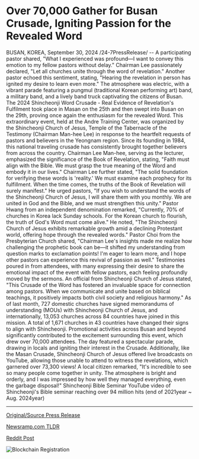 # Over 70,000 Gather for Busan Crusade, Igniting Passion for the Revealed Word

BUSAN, KOREA, September 30, 2024 /24-7PressRelease/ -- A participating pastor shared, "What I experienced was profound—I want to convey this emotion to my fellow pastors without delay." Chairman Lee passionately declared, "Let all churches unite through the word of revelation." Another pastor echoed this sentiment, stating, "Hearing the revelation in person has ignited my desire to learn even more."  The atmosphere was electric, with a vibrant parade featuring a pungmul (traditional Korean performing art) band, a military band, and a lively band truck captivating the citizens of Busan. The 2024 Shincheonji Word Crusade - Real Evidence of Revelation's Fulfilment took place in Masan on the 25th and then swept into Busan on the 29th, proving once again the enthusiasm for the revealed Word. This extraordinary event, held at the Andre Training Center, was organized by the Shincheonji Church of Jesus, Temple of the Tabernacle of the Testimony (Chairman Man-hee Lee) in response to the heartfelt requests of pastors and believers in the Yeongnam region.  Since its founding in 1984, this national traveling crusade has consistently brought together believers from across the country. Chairman Lee Man-hee, serving as the lecturer, emphasized the significance of the Book of Revelation, stating, "Faith must align with the Bible. We must grasp the true meaning of the Word and embody it in our lives."  Chairman Lee further stated, "The solid foundation for verifying these words is 'reality.' We must examine each prophecy for its fulfillment. When the time comes, the truths of the Book of Revelation will surely manifest." He urged pastors, "If you wish to understand the words of the Shincheonji Church of Jesus, I will share them with you monthly. We are united in God and the Bible, and we must strengthen this unity."  Pastor Hwang from an independent denomination remarked, "Currently, 70% of churches in Korea lack Sunday schools. For the Korean church to flourish, the truth of God's Word must come alive." He noted, "The Shincheonji Church of Jesus exhibits remarkable growth amid a declining Protestant world, offering hope through the revealed words."  Pastor Choi from the Presbyterian Church shared, "Chairman Lee's insights made me realize how challenging the prophetic book can be—it shifted my understanding from question marks to exclamation points! I'm eager to learn more, and I hope other pastors can experience this revival of passion as well."  Testimonies poured in from attendees, with many expressing their desire to share the emotional impact of the event with fellow pastors, each feeling profoundly moved by the sermons. An official from Shincheonji Church of Jesus stated, "This Crusade of the Word has fostered an invaluable space for connection among pastors. When we communicate and unite based on biblical teachings, it positively impacts both civil society and religious harmony."  As of last month, 727 domestic churches have signed memorandums of understanding (MOUs) with Shincheonji Church of Jesus, and internationally, 13,053 churches across 84 countries have joined in this mission. A total of 1,671 churches in 43 countries have changed their signs to align with Shincheonji.  Promotional activities across Busan and beyond significantly contributed to the excitement surrounding this event, which drew over 70,000 attendees. The day featured a spectacular parade, drawing in locals and igniting their interest in the Crusade. Additionally, like the Masan Crusade, Shincheonji Church of Jesus offered live broadcasts on YouTube, allowing those unable to attend to witness the revelations, which garnered over 73,300 views!  A local citizen remarked, "It's incredible to see so many people come together in unity. The atmosphere is bright and orderly, and I was impressed by how well they managed everything, even the garbage disposal!"  Shincheonji Bible Seminar YouTube video of Shincheonji's Bible seminar reaching over 94 million hits (end of 2021year ~ Aug. 2024year) 

---

[Original/Source Press Release](https://www.24-7pressrelease.com/press-release/514798/over-70000-gather-for-busan-crusade-igniting-passion-for-the-revealed-word)
                    

[Newsramp.com TLDR](https://newsramp.com/curated-news/shincheonji-word-crusade-unites-churches-in-busan/0c1534cfb5fb8fefc0c8e8c0f7e462d1) 

 



[Reddit Post](https://www.reddit.com/r/newsramp/comments/1fspq6m/shincheonji_word_crusade_unites_churches_in_busan/) 



![Blockchain Registration](https://cdn.newsramp.app/24-7PressRelease/qrcode/249/30/lineaRp1.webp)
